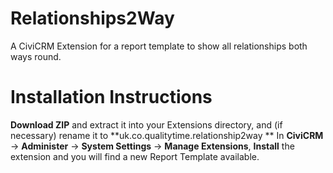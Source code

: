 Relationships2Way
=================

A CiviCRM Extension for a report template to show all relationships both ways round.

# Installation Instructions
**Download ZIP** and extract it into your Extensions directory, and (if necessary) rename it to **uk.co.qualitytime.relationship2way
**
In **CiviCRM** -> **Administer** -> **System Settings** -> **Manage Extensions**, **Install** the extension and you will find a new Report Template available.
